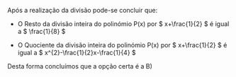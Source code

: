 Após a realização da divisão pode-se concluir que: 

- O Resto da divisão inteira do polinómio P(x) por $ x+\frac{1}{2} $ é igual a $ \frac{1}{8} $

- O Quociente da divisão inteira do polinómio P(x) por $ x+\frac{1}{2} $ é igual a $ x^{2}-\frac{1}{2}x-\frac{1}{4} $

Desta forma concluímos que a opção certa é a B) 
